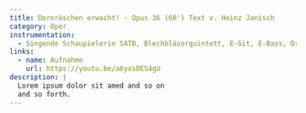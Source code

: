 ```yaml
---
title: Dornröschen erwacht! - Opus 36 (60') Text v. Heinz Janisch
category: Oper
instrumentation:
  - Singende Schaupielerin SATB, Blechbläserquintett, E-Git, E-Bass, Dr
links:
  - name: Aufnahme
    url: https://youtu.be/a6yxsDES4gU
description: |
  Lorem ipsum dolor sit amed and so on
  and so forth.
---
```

